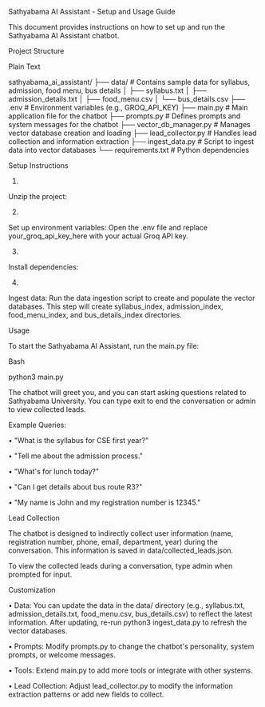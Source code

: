 Sathyabama AI Assistant - Setup and Usage Guide

This document provides instructions on how to set up and run the Sathyabama AI Assistant chatbot.

Project Structure

Plain Text


sathyabama_ai_assistant/
├── data/                       # Contains sample data for syllabus, admission, food menu, bus details
│   ├── syllabus.txt
│   ├── admission_details.txt
│   ├── food_menu.csv
│   └── bus_details.csv
├── .env                        # Environment variables (e.g., GROQ_API_KEY)
├── main.py                     # Main application file for the chatbot
├── prompts.py                  # Defines prompts and system messages for the chatbot
├── vector_db_manager.py        # Manages vector database creation and loading
├── lead_collector.py           # Handles lead collection and information extraction
├── ingest_data.py              # Script to ingest data into vector databases
└── requirements.txt            # Python dependencies


Setup Instructions

1.
Unzip the project:

2.
Set up environment variables:
Open the .env file and replace your_groq_api_key_here with your actual Groq API key.

3.
Install dependencies:

4.
Ingest data:
Run the data ingestion script to create and populate the vector databases. This step will create syllabus_index, admission_index, food_menu_index, and bus_details_index directories.

Usage

To start the Sathyabama AI Assistant, run the main.py file:

Bash


python3 main.py


The chatbot will greet you, and you can start asking questions related to Sathyabama University. You can type exit to end the conversation or admin to view collected leads.

Example Queries:

•
"What is the syllabus for CSE first year?"

•
"Tell me about the admission process."

•
"What's for lunch today?"

•
"Can I get details about bus route R3?"

•
"My name is John and my registration number is 12345."

Lead Collection

The chatbot is designed to indirectly collect user information (name, registration number, phone, email, department, year) during the conversation. This information is saved in data/collected_leads.json.

To view the collected leads during a conversation, type admin when prompted for input.

Customization

•
Data: You can update the data in the data/ directory (e.g., syllabus.txt, admission_details.txt, food_menu.csv, bus_details.csv) to reflect the latest information. After updating, re-run python3 ingest_data.py to refresh the vector databases.

•
Prompts: Modify prompts.py to change the chatbot's personality, system prompts, or welcome messages.

•
Tools: Extend main.py to add more tools or integrate with other systems.

•
Lead Collection: Adjust lead_collector.py to modify the information extraction patterns or add new fields to collect.

